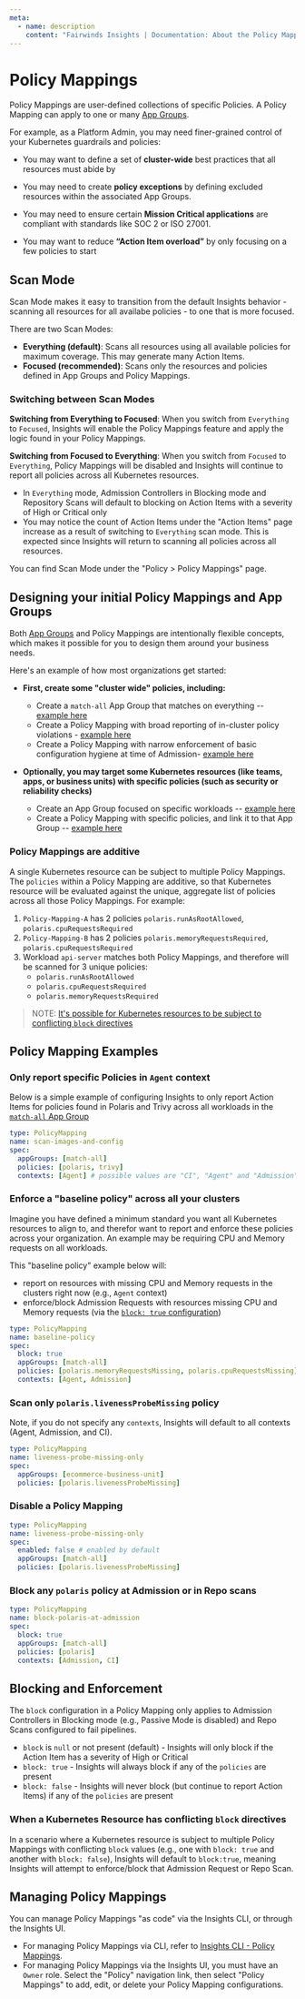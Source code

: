 ```yaml
---
meta:
  - name: description
    content: "Fairwinds Insights | Documentation: About the Policy Mappings."
---
```


# Policy Mappings

Policy Mappings are user-defined collections of specific Policies. A Policy Mapping can apply to one or many [App Groups](/features/app-groups).

For example, as a Platform Admin, you may need finer-grained control of your Kubernetes guardrails and policies:

- You may want to define a set of **cluster-wide** best practices that all resources must abide by

- You may need to create **policy exceptions** by defining excluded resources within the associated App Groups.

- You may need to ensure certain **Mission Critical applications** are compliant with standards like SOC 2 or ISO 27001.

- You may want to reduce **“Action Item overload”** by only focusing on a few policies to start


## Scan Mode
Scan Mode makes it easy to transition from the default Insights behavior - scanning all resources for all availabe policies - to one that is more focused.

There are two Scan Modes:
- **Everything (default)**: Scans all resources using all available policies for maximum coverage. This may generate many Action Items.
- **Focused (recommended)**: Scans only the resources and policies defined in App Groups and Policy Mappings.

### Switching between Scan Modes

**Switching from Everything to Focused**: When you switch from `Everything` to `Focused`, Insights will enable the Policy Mappings feature and apply the logic found in your Policy Mappings.

**Switching from Focused to Everything**: When you switch from `Focused` to `Everything`, Policy Mappings will be disabled and Insights will continue to report all policies across all Kubernetes resources. 
- In `Everything` mode, Admission Controllers in Blocking mode and Repository Scans will default to blocking on Action Items with a severity of High or Critical only
- You may notice the count of Action Items under the "Action Items" page increase as a result of switching to `Everything` scan mode. This is expected since Insights will return to scanning all policies across all resources.

You can find Scan Mode under the "Policy > Policy Mappings" page.

## Designing your initial Policy Mappings and App Groups
Both [App Groups](/features/app-grouos) and Policy Mappings are intentionally  flexible concepts, which makes it possible for you to design them around your business needs.

Here's an example of how most organizations get started:
- **First, create some "cluster wide" policies, including:**
  - Create a `match-all` App Group that matches on everything -- [example here](/features/app-groups/#selects-all-resources)
  - Create a Policy Mapping with broad reporting of in-cluster policy violations - [example here](#only-report-specific-policies-in-agent-context)
  - Create a Policy Mapping with narrow enforcement of basic configuration hygiene at time of Admission- [example here](#enforce-a-baseline-policy-across-all-your-clusters)


- **Optionally, you may target some Kubernetes resources (like teams, apps, or business units) with specific policies (such as security or reliability checks)**
  - Create an App Group focused on specific workloads -- [example here](/features/app-groups#matching-a-very-strict-workload-by-every-available-option)
  - Create a Policy Mapping with specific policies, and link it to that App Group -- [example here](#scan-only-polarislivenessprobemissing-policy) 






                                                                              

### Policy Mappings are additive

A single Kubernetes resource can be subject to multiple Policy Mappings. The `policies` within a Policy Mapping are additive, so that Kubernetes resource will be evaluated against the unique, aggregate list of policies across all those Policy Mappings. For example:
  1. `Policy-Mapping-A` has 2 policies `polaris.runAsRootAllowed`, `polaris.cpuRequestsRequired`
  2. `Policy-Mapping-B` has 2 policies `polaris.memoryRequestsRequired`, `polaris.cpuRequestsRequired`
  3. Workload `api-server` matches both Policy Mappings, and therefore will be scanned for 3 unique policies:
      - `polaris.runAsRootAllowed`
      - `polaris.cpuRequestsRequired`
      - `polaris.memoryRequestsRequired`

> NOTE: [It's possible for Kubernetes resources to be subject to conflicting `block` directives](#when-a-kubernetes-resource-has-conflicting-block-directives)

## Policy Mapping Examples

### Only report specific Policies in `Agent` context
Below is a simple example of configuring Insights to only report Action Items for policies found in Polaris and Trivy across all workloads in the [`match-all` App Group](/features/app-groups#appgroup-examples)

```yaml
type: PolicyMapping
name: scan-images-and-config
spec:
  appGroups: [match-all]
  policies: [polaris, trivy]
  contexts: [Agent] # possible values are "CI", "Agent" and "Admission"
```

### Enforce a "baseline policy" across all your clusters
Imagine you have defined a minimum standard you want all Kubernetes resources to align to, and therefor want to report and enforce these policies across your organization. An example may be requiring CPU and Memory requests on all workloads. 

This "baseline policy" example below will:
- report on resources with missing CPU and Memory requests in the clusters right now (e.g., `Agent` context)
- enforce/block Admission Requests with resources missing CPU and Memory requests (via the [`block: true` configuration](#blocking-and-enforcement))

```yaml
type: PolicyMapping
name: baseline-policy
spec:
  block: true
  appGroups: [match-all]
  policies: [polaris.memoryRequestsMissing, polaris.cpuRequestsMissing]
  contexts: [Agent, Admission]
```

### Scan only `polaris.livenessProbeMissing` policy
Note, if you do not specify any `contexts`, Insights will default to all contexts (Agent, Admission, and CI).

```yaml
type: PolicyMapping
name: liveness-probe-missing-only
spec:
  appGroups: [ecommerce-business-unit]
  policies: [polaris.livenessProbeMissing]
```

### Disable a Policy Mapping

```yaml
type: PolicyMapping
name: liveness-probe-missing-only
spec:
  enabled: false # enabled by default
  appGroups: [match-all]
  policies: [polaris.livenessProbeMissing]
```

### Block any `polaris` policy at Admission or in Repo scans

```yaml
type: PolicyMapping
name: block-polaris-at-admission
spec:
  block: true
  appGroups: [match-all]
  policies: [polaris]
  contexts: [Admission, CI]
```

## Blocking and Enforcement
The `block` configuration in a Policy Mapping only applies to Admission Controllers in Blocking mode (e.g., Passive Mode is disabled) and Repo Scans configured to fail pipelines.

- `block` is `null` or not present (default) - Insights will only block if the Action Item has a severity of High or Critical
- `block: true` - Insights will always block if any of the `policies` are present
- `block: false` - Insights will never block (but continue to report Action Items) if any of the `policies` are present

### When a Kubernetes Resource has conflicting `block` directives
In a scenario where a Kubernetes resource is subject to multiple Policy Mappings with conflicting `block` values (e.g., one with `block: true` and another with `block: false`), Insights will default to `block:true`, meaning Insights will attempt to enforce/block that Admission Request or Repo Scan.

## Managing Policy Mappings


You can manage Policy Mappings "as code" via the Insights CLI, or through the Insights UI.
- For managing Policy Mappings via CLI, refer to [Insights CLI - Policy Mappings](/features/insights-cli#policy-mappings).
- For managing Policy Mappings via the Insights UI, you must have an `Owner` role. Select the "Policy" navigation link, then select "Policy Mappings" to add, edit, or delete your Policy Mapping configurations.

